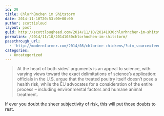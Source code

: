 ```yaml
---
id: 29
title: Chlorhünchen im Shitstorm
date: 2014-11-10T20:53:00+00:00
author: scottisloud
layout: post
guid: http://scottlougheed.com/2014/11/10/20141030chlorhnchen-im-shitstorm/
permalink: /2014/11/10/20141030chlorhnchen-im-shitstorm/
passthrough_url:
  - 'http://modernfarmer.com/2014/08/chlorine-chickens/?utm_source=feedly&utm_reader=feedly&utm_medium=rss&utm_campaign=chlorine-chickens'
categories:
  - Uncategorized
---
```

> At the heart of both sides’ arguments is an appeal to science, with varying views toward the exact delimitations of science’s application: officials in the U.S. argue that the treated poultry itself doesn’t pose a health risk, while the EU advocates for a consideration of the entire process – including environmental factors and humane animal treatment.

If ever you doubt the sheer subjectivity of risk, this will put those doubts to rest.&nbsp;

 